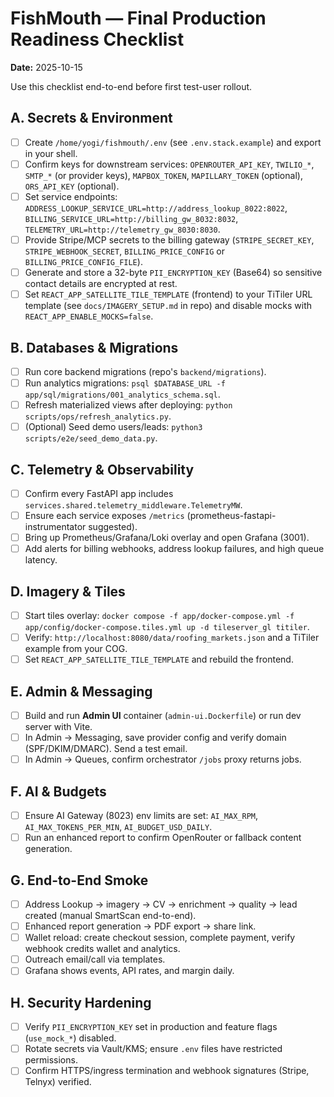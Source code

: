 # FishMouth — Final Production Readiness Checklist
**Date:** 2025-10-15

Use this checklist end-to-end before first test-user rollout.

## A. Secrets & Environment
- [ ] Create `/home/yogi/fishmouth/.env` (see `.env.stack.example`) and export in your shell.
- [ ] Confirm keys for downstream services: `OPENROUTER_API_KEY`, `TWILIO_*`, `SMTP_*` (or provider keys), `MAPBOX_TOKEN`, `MAPILLARY_TOKEN` (optional), `ORS_API_KEY` (optional).
- [ ] Set service endpoints: `ADDRESS_LOOKUP_SERVICE_URL=http://address_lookup_8022:8022`, `BILLING_SERVICE_URL=http://billing_gw_8032:8032`, `TELEMETRY_URL=http://telemetry_gw_8030:8030`.
- [ ] Provide Stripe/MCP secrets to the billing gateway (`STRIPE_SECRET_KEY`, `STRIPE_WEBHOOK_SECRET`, `BILLING_PRICE_CONFIG` or `BILLING_PRICE_CONFIG_FILE`).
- [ ] Generate and store a 32-byte `PII_ENCRYPTION_KEY` (Base64) so sensitive contact details are encrypted at rest.
- [ ] Set `REACT_APP_SATELLITE_TILE_TEMPLATE` (frontend) to your TiTiler URL template (see `docs/IMAGERY_SETUP.md` in repo) and disable mocks with `REACT_APP_ENABLE_MOCKS=false`.

## B. Databases & Migrations
- [ ] Run core backend migrations (repo's `backend/migrations`).
- [ ] Run analytics migrations: `psql $DATABASE_URL -f app/sql/migrations/001_analytics_schema.sql`.
- [ ] Refresh materialized views after deploying: `python scripts/ops/refresh_analytics.py`.
- [ ] (Optional) Seed demo users/leads: `python3 scripts/e2e/seed_demo_data.py`.

## C. Telemetry & Observability
- [ ] Confirm every FastAPI app includes `services.shared.telemetry_middleware.TelemetryMW`.
- [ ] Ensure each service exposes `/metrics` (prometheus-fastapi-instrumentator suggested).
- [ ] Bring up Prometheus/Grafana/Loki overlay and open Grafana (3001).
- [ ] Add alerts for billing webhooks, address lookup failures, and high queue latency.

## D. Imagery & Tiles
- [ ] Start tiles overlay: `docker compose -f app/docker-compose.yml -f app/config/docker-compose.tiles.yml up -d tileserver_gl titiler`.
- [ ] Verify: `http://localhost:8080/data/roofing_markets.json` and a TiTiler example from your COG.
- [ ] Set `REACT_APP_SATELLITE_TILE_TEMPLATE` and rebuild the frontend.

## E. Admin & Messaging
- [ ] Build and run **Admin UI** container (`admin-ui.Dockerfile`) or run dev server with Vite.
- [ ] In Admin → Messaging, save provider config and verify domain (SPF/DKIM/DMARC). Send a test email.
- [ ] In Admin → Queues, confirm orchestrator `/jobs` proxy returns jobs.

## F. AI & Budgets
- [ ] Ensure AI Gateway (8023) env limits are set: `AI_MAX_RPM`, `AI_MAX_TOKENS_PER_MIN`, `AI_BUDGET_USD_DAILY`.
- [ ] Run an enhanced report to confirm OpenRouter or fallback content generation.

## G. End-to-End Smoke
- [ ] Address Lookup → imagery → CV → enrichment → quality → lead created (manual SmartScan end-to-end).
- [ ] Enhanced report generation → PDF export → share link.
- [ ] Wallet reload: create checkout session, complete payment, verify webhook credits wallet and analytics.
- [ ] Outreach email/call via templates.
- [ ] Grafana shows events, API rates, and margin daily.

## H. Security Hardening
- [ ] Verify `PII_ENCRYPTION_KEY` set in production and feature flags (`use_mock_*`) disabled.
- [ ] Rotate secrets via Vault/KMS; ensure `.env` files have restricted permissions.
- [ ] Confirm HTTPS/ingress termination and webhook signatures (Stripe, Telnyx) verified.
